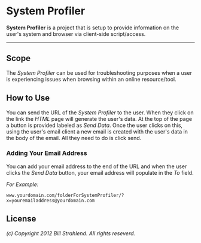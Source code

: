 # System Profiler #
**System Profiler** is a project that is setup to provide information on the user's system and browser via client-side script/access.

---

## Scope ##
The *System Profiler* can be used for troubleshooting purposes when a user is experiencing issues when browsing within an online resource/tool.

## How to Use ##
You can send the URL of the *System Profiler* to the user. When they click on the link the *HTML* page will generate the user's data. At the top of the page a button is provided labeled as *Send Data*. Once the user clicks on this, using the user's email client a new email is created with the user's data in the body of the email. All they need to do is click send.

### Adding Your Email Address ###
You can add your email address to the end of the URL and when the user clicks the *Send Data* button, your email address will populate in the *To* field.

*For Example:*
    
    www.yourdomain.com/folderForSystemProfiler/?x=youremailaddress@yourdomain.com

## License ##
*(c) Copyright 2012 Bill Strahlend. All rights reseverd.*